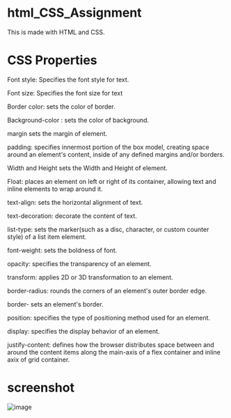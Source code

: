 # html_CSS_Assignment

This is made with HTML and CSS.

# CSS Properties

Font style: Specifies the font style for text.

Font size: Specifies the font size for text

Border color: sets the color of border.

Background-color : sets the color of background.

margin sets the margin of element.

padding: specifies innermost portion of the box model, creating space around an element's content, inside of any defined margins and/or borders.

Width and Height sets the Width and Height of element.

Float: places an element on left or right of its container, allowing text and inline elements to wrap around it.

text-align: sets the horizontal alignment of text.

text-decoration: decorate the content of text.

list-type: sets the marker(such as a disc, character, or custom counter style) of a list item element.

font-weight: sets the boldness of font.

opacity: specifies the transparency of an element.

transform: applies 2D or 3D transformation to an element.

border-radius: rounds the corners of an element's outer border edge.

border- sets an element's border.

position: specifies the type of positioning method used for an element.

display: specifies the display behavior of an element.

justify-content: defines how the browser distributes space between and around the content items along the main-axis of a flex container and inline axix of grid container.

# screenshot

![image](https://user-images.githubusercontent.com/88819472/132131435-a0be0d21-b01f-4e2a-817c-f37be74ba35a.png)

